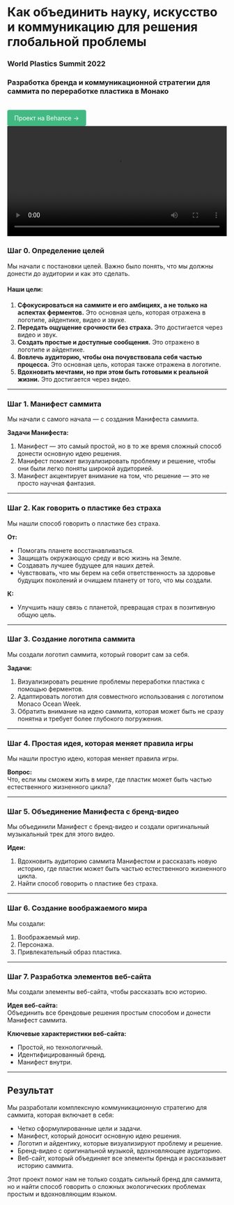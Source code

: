 # Как объединить науку, искусство и коммуникацию для решения глобальной проблемы

### World Plastics Summit 2022

### Разработка бренда и коммуникационной стратегии для саммита по переработке пластика в Монако

<br>

<div class="specs-button">
  <a href="https://www.behance.net/gallery/156308617/World-Plastics-Summit-Brand-Identity-Website">Проект на Behance →</a>
</div>

<style>
.specs-button a {
  display: inline-block;
  padding: 8px 16px;
  background-color: #42b983;
  color: white !important;
  text-decoration: none !important;
  border-radius: 4px;
  font-family: inherit;
  border: none;
  cursor: pointer;
  transition: background 0.2s;
  /* Новые важные свойства */
  -webkit-user-select: none;
  user-select: none;
  line-height: 1.5;
}

.specs-button a:hover {
  background-color: #33a06f;
  transform: translateY(-1px); /* Эффект нажатия */
}
</style>


<ClientOnly>
<video
  width="100%"
  controls
  src="https://70e1aad645fc.hosting.myjino.ru/video-thecreativeact/wps22-main-movie%20(1080p).mp4"
>
  Ваш браузер не поддерживает тег video.
</video>
</ClientOnly>



### Шаг 0. Определение целей

Мы начали с постановки целей. Важно было понять, что мы должны донести до аудитории и как это сделать.

#### **Наши цели:**

1. **Сфокусироваться на саммите и его амбициях, а не только на аспектах ферментов.** Это основная цель, которая отражена в логотипе, айдентике, видео и звуке.
2. **Передать ощущение срочности без страха.** Это достигается через видео и звук.
3. **Создать простые и доступные сообщения.** Это отражено в логотипе и айдентике.
4. **Вовлечь аудиторию, чтобы она почувствовала себя частью процесса.** Это основная цель, которая также отражена в логотипе.
5. **Вдохновить мечтами, но при этом быть готовыми к реальной жизни.** Это достигается через видео.

***

### Шаг 1. Манифест саммита

Мы начали с самого начала — с создания Манифеста саммита.

**Задачи Манифеста:**

1. Манифест — это самый простой, но в то же время сложный способ донести основную идею решения.
2. Манифест поможет визуализировать проблему и решение, чтобы они были легко поняты широкой аудиторией.
3. Манифест акцентирует внимание на том, что решение — это не просто научная фантазия.

***

### Шаг 2. Как говорить о пластике без страха

Мы нашли способ говорить о пластике без страха.

**От:**

* Помогать планете восстанавливаться.
* Защищать окружающую среду и всю жизнь на Земле.
* Создавать лучшее будущее для наших детей.
* Чувствовать, что мы берем на себя ответственность за здоровье будущих поколений и очищаем планету от того, что мы создали.

**К:**

* Улучшить нашу связь с планетой, превращая страх в позитивную общую цель.

***

### Шаг 3. Создание логотипа саммита

Мы создали логотип саммита, который говорит сам за себя.

**Задачи:**

1. Визуализировать решение проблемы переработки пластика с помощью ферментов.
2. Адаптировать логотип для совместного использования с логотипом Monaco Ocean Week.
3. Обратить внимание на идею саммита, которая может быть не сразу понятна и требует более глубокого погружения.

***

### Шаг 4. Простая идея, которая меняет правила игры

Мы нашли простую идею, которая меняет правила игры.

**Вопрос:**\
Что, если мы сможем жить в мире, где пластик может быть частью естественного жизненного цикла?

***

### Шаг 5. Объединение Манифеста с бренд-видео

Мы объединили Манифест с бренд-видео и создали оригинальный музыкальный трек для этого видео.

**Идеи:**

1. Вдохновить аудиторию саммита Манифестом и рассказать новую историю, где пластик может быть частью естественного жизненного цикла.
2. Найти способ говорить о пластике без страха.

***

### Шаг 6. Создание воображаемого мира

Мы создали:

1. Воображаемый мир.
2. Персонажа.
3. Привлекательный образ пластика.

***

### Шаг 7. Разработка элементов веб-сайта

Мы создали элементы веб-сайта, чтобы рассказать всю историю.

**Идея веб-сайта:**\
Объединить все брендовые решения простым способом и донести Манифест саммита.

**Ключевые характеристики веб-сайта:**

* Простой, но технологичный.
* Идентифицированный бренд.
* Манифест внутри.

***

## Результат

Мы разработали комплексную коммуникационную стратегию для саммита, которая включает в себя:

* Четко сформулированные цели и задачи.
* Манифест, который доносит основную идею решения.
* Логотип и айдентику, которые визуализируют проблему и решение.
* Бренд-видео с оригинальной музыкой, вдохновляющее аудиторию.
* Веб-сайт, который объединяет все элементы бренда и рассказывает историю саммита.

Этот проект помог нам не только создать сильный бренд для саммита, но и найти способ говорить о сложных экологических проблемах простым и вдохновляющим языком.
